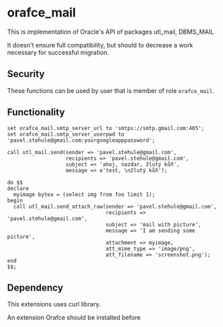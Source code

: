 # orafce_mail

This is implementation of Oracle's API of packages utl_mail, DBMS_MAIL

It doesn't ensure full compatibility, but should to decrease a work necessary for
successful migration.

## Security

These functions can be used by user that is member of role `orafce_mail`.


## Functionality

```
set orafce_mail.smtp_server_url to 'smtps://smtp.gmail.com:465';
set orafce_mail.smtp_server_userpwd to 'pavel.stehule@gmail.com:yourgoogleapppassword';

call utl_mail.send(sender => 'pavel.stehule@gmail.com',
                   recipients => 'pavel.stehule@gmail.com',
                   subject => 'ahoj, nazdar, žlutý kůň',
                   message => e'test, \nžlutý kůň');

do $$
declare
  myimage bytea = (select img from foo limit 1);
begin
  call utl_mail.send_attach_raw(sender => 'pavel.stehule@gmail.com',
                                recipients => 'pavel.stehule@gmail.com',
                                subject => 'mail with picture',
                                message => 'I am sending some picture',
                                attachment => myimage,
                                att_mime_type => 'image/png',
                                att_filename => 'screenshot.png');
end
$$;
```

## Dependency

This extensions uses curl library.

An extension Orafce should be installed before